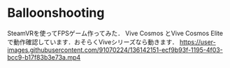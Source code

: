 # Balloonshooting
SteamVRを使ってFPSゲーム作ってみた．
Vive Cosmos とVive Cosmos Eliteで動作確認しています．おそらくViveシリーズなら動きます．
https://user-images.githubusercontent.com/91070224/136142151-ecf9b93f-1195-4f03-bcc9-b17f83b3e73a.mp4
